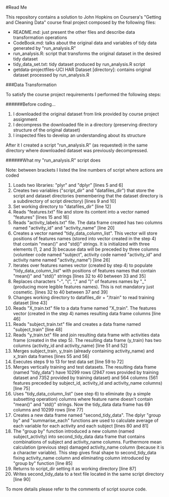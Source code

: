 #Read Me

This repository contains a solution to John Hopkins on Coursera's "Getting and Cleaning Data" course final project composed by the following files:

* README.md: just present the other files and describe data transformation operations
* CodeBook.md: talks about the original data and variables of tidy data generated by "run_analysis.R"
* run_analysis.R: script that transforms the original dataset in the desired tidy dataset
* tidy_data_set.txt: tidy dataset produced by run_analysis.R script 
* getdata-projectfiles-UCI HAR Dataset [directory]: contains original dataset processed by run_analysis.R

###Data Transformation

To satisfy the course project requirements I performed the following steps:

######Before coding...

1. I downloaded the original dataset from link provided by course project assignment<br />
2. I decompress the downloaded file in a directory (preserving directory structure of the original dataset)<br />
3. I inspected files to develop an understanding about its structure

After it I created a script "run_analysis.R" (as requested) in the same directory where downloaded dataset was previously decompressed.

######What my "run_analysis.R" script does

Note: between brackets I listed the line numbers of script where actions are coded

1. Loads two libraries: "plyr" and "dplyr" [lines 5 and 6]<br />
2. Creates two variables ("script_dir" and "datafiles_dir") that store the script and dataset directories (remembering that the dataset directory is a subdirectory of script directory) [lines 9 and 10]<br />
3. Set working directory to "datafiles_dir" [line 12]<br />
4. Reads "features.txt" file and store its content into a vector named "features" [lines 15 and 16]<br />
5. Reads "activity_labels.txt" file. The data frame created has two columns named "activity_id" and "activity_name" [line 20]<br />
6. Creates a vector named "tidy_data_column_list". This vector will store positions of features names (stored into vector created in the step 4) that contain "mean()" and "std()" strings. It is initialized with three elements (1, 2 and 3) because data will be preceded by three columns (volunteer code named "subject", activity code named "activity_id" and activity name named "activity_name") [line 26]<br />
7. Iterates over features names vector (created by step 4) to populate "tidy_data_column_list" with positions of features names that contain "mean()" and "std()" strings [lines 32 to 40 between 33 and 35]<br />
8. Replaces characters "-", "(", "," and ")" of features names by "_" (producing more legible features names). This is not mandatory just cosmetic. [lines 32 to 40 between 37 and 39]<br />
9. Changes working directory to datafiles_dir + "/train" to read training dataset [line 43]<br />
10. Reads "X_train.txt" file to a data frame named "X_train". The features vector (created in the step 4) names resulting data frame columns [line 46]<br />
11. Reads "subject_train.txt" file and creates a data frame named "subject_train" [line 48]<br />
12. Reads "y_train.txt" file and join resulting data frame with activities data frame (created in the step 5). The resulting data frame (y_train) has two columns (activity_id and activity_name) [line 51 and 52]<br />
13. Merges subject_train, y_train (already containing activity_name) and x_train data frames [lines 55 and 56]<br />
14. Executes steps 9 to 13 for test data set [line 59 to 72]<br />
15. Merges vertically training and test datasets. The resulting data frame (named "tidy_data") have 10299 rows (2947 rows provided by training dataset and 7352 provided by training dataset) and 564 columns (561 features preceded by subject_id, activity_id and activity_name columns) [line 75]<br />
16. Uses "tidy_data_column_list" (see step 6) to eliminate (by a simple subsetting operation) columns where feature name doesn't contain "mean()" and "std()" strings. Now the tidy_data data frame has 69 columns and 10299 rows [line 77]<br />
17. Creates a new data frame named "second_tidy_data". The dplyr "group by" and "summarise_each" functions are used to calculate average of each variable for each activity and each subject [lines 80 and 81]<br />
18. The "group by" function introduced a new column (named subject_activity) into second_tidy_data data frame that contains combinations of subject and activity_name columns. Furthermore mean calculation (previous step) damaged activity_name column (because it is a character variable). This step gives final shape to second_tidy_data fixing activity_name column and eliminating column introduced by "group by" function [line 85]<br />
19. Returns to script_dir setting it as working directory [line 87]<br />
20. Writes second_tidy_data to a text file located in the same script directory [line 90]<br />

To more details please refer to the comments of script source code.
